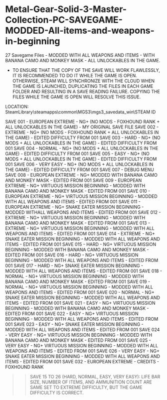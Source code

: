 # Metal-Gear-Solid-3-Master-Collection-PC-SAVEGAME-MODDED-All-items-and-weapons-in-beginning
27 Savegame Files - MODDED WITH ALL WEAPONS AND ITEMS - WITH BANANA CAMO AND MONKEY MASK - ALL UNLOCKABLES IN THE GAME.
* TO ENSURE THAT THE COPY OF THE SAVE WILL WORK FLAWLESSLY, IT IS RECOMMENDED TO DO IT WHILE THE GAME IS OPEN. OTHERWISE, STEAM WILL SYNCHRONIZE WITH THE CLOUD WHEN THE GAME IS LAUNCHED, DUPLICATING THE FILES IN EACH GAME FOLDER AND RESULTING IN A SAVE READING FAILURE. COPYING THE FILES WHILE THE GAME IS OPEN WILL RESOLVE THIS ISSUE.

LOCATION: SteamLibrary\steamapps\common\MGS3\mgs3_savedata_win\STEAM ID

SAVE 001 - EUROPEAN EXTREME - NG+ (NO MODS - FOXHOUND RANK + ALL UNLOCKABLES IN THE GAME) - MY ORIGINAL SAVE FILE
SAVE 002 - EXTREME - NG+ (NO MODS - FOXHOUND RANK + ALL UNLOCKABLES IN THE GAME) - EDITED DIFFICULTY FROM 001
SAVE 003 - HARD - NG+ (NO MODS + ALL UNLOCKABLES IN THE GAME) - EDITED DIFFICULTY FROM 001
SAVE 004 - NORMAL - NG+ (NO MODS + ALL UNLOCKABLES IN THE GAME) - EDITED DIFFICULTY FROM 001
SAVE 005 - EASY - NG+ (NO MODS + ALL UNLOCKABLES IN THE GAME) - EDITED DIFFICULTY FROM 001
SAVE 006 - VERY EASY - NG+ (NO MODS + ALL UNLOCKABLES IN THE GAME) - EDITED DIFFICULTY FROM 001
SAVE 007 - DEBUG MENU
SAVE 008 - EUROPEAN EXTREME - NG+ MODDED WITH BANANA CAMO AND MONKEY MASK - EDITED FROM 001
SAVE 009 - EUROPEAN EXTREME - NG+ VIRTUOUS MISSION BEGINNING - MODDED WITH BANANA CAMO AND MONKEY MASK - EDITED FROM 001
SAVE 010 - EUROPEAN EXTREME - NG+ VIRTUOUS MISSION BEGINNING - MODDED WITH ALL WEAPONS AND ITEMS - EDITED FROM 001
SAVE 011 - EUROPEAN EXTREME - NG+ SNAKE EATER MISSION BEGINNING - MODDED WITHALL WEAPONS AND ITEMS - EDITED FROM 001
SAVE 012 - EXTREME - NG+ VIRTUOUS MISSION BEGINNING - MODDED WITH BANANA CAMO AND MONKEY MASK - EDITED FROM 001
SAVE 013 - EXTREME - NG+ VIRTUOUS MISSION BEGINNING - MODDED WITH ALL WEAPONS AND ITEMS - EDITED FROM 001
SAVE 014 - EXTREME - NG+ SNAKE EATER MISSION BEGINNING - MODDED WITH ALL WEAPONS AND ITEMS - EDITED FROM 001
SAVE 015 - HARD - NG+ VIRTUOUS MISSION BEGINNING - MODDED WITH BANANA CAMO AND MONKEY MASK - EDITED FROM 001
SAVE 016 - HARD - NG+ VIRTUOUS MISSION BEGINNING - MODDED WITH ALL WEAPONS AND ITEMS - EDITED FROM 001
SAVE 017 - HARD - NG+ SNAKE EATER MISSION BEGINNING - MODDED WITH ALL WEAPONS AND ITEMS - EDITED FROM 001
SAVE 018 - NORMAL - NG+ VIRTUOUS MISSION BEGINNING - MODDED WITH BANANA CAMO AND MONKEY MASK - EDITED FROM 001
SAVE 019 - NORMAL - NG+ VIRTUOUS MISSION BEGINNING - MODDED WITH ALL WEAPONS AND ITEMS - EDITED FROM 001
SAVE 020 - NORMAL - NG+ SNAKE EATER MISSION BEGINNING - MODDED WITH ALL WEAPONS AND ITEMS - EDITED FROM 001
SAVE 021 - EASY - NG+ VIRTUOUS MISSION BEGINNING - MODDED WITH BANANA CAMO AND MONKEY MASK - EDITED FROM 001
SAVE 022 - EASY - NG+ VIRTUOUS MISSION BEGINNING - MODDED WITH ALL WEAPONS AND ITEMS - EDITED FROM 001
SAVE 023 - EASY - NG+ SNAKE EATER MISSION BEGINNING - MODDED WITH ALL WEAPONS AND ITEMS - EDITED FROM 001
SAVE 024 - VERY EASY - NG+ VIRTUOUS MISSION BEGINNING - MODDED WITH BANANA CAMO AND MONKEY MASK - EDITED FROM 001
SAVE 025 - VERY EASY - NG+ VIRTUOUS MISSION BEGINNING - MODDED WITH ALL WEAPONS AND ITEMS - EDITED FROM 001
SAVE 026 - VERY EASY - NG+ SNAKE EATER MISSION BEGINNING - MODDED WITH ALL WEAPONS AND ITEMS - EDITED FROM 001
SAVE 032 - EUROPEAN EXTREME - CREDITS - FOXHOUND RANK
>>SAVE 15 TO 26 (HARD, NORMAL, EASY, VERY EASY): LIFE BAR SIZE, NUMBER OF ITEMS, AND AMMUNITION COUNT ARE SAME SET TO EXTREME DIFFICULTY, BUT THE GAME DIFFICULTY IS CORRECT.
